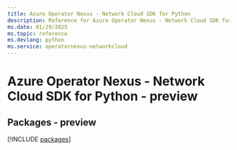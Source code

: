 ```yaml
---
title: Azure Operator Nexus - Network Cloud SDK for Python
description: Reference for Azure Operator Nexus - Network Cloud SDK for Python
ms.date: 01/29/2025
ms.topic: reference
ms.devlang: python
ms.service: operatornexus-networkcloud
---
```

# Azure Operator Nexus - Network Cloud SDK for Python - preview
## Packages - preview
[!INCLUDE [packages](operator-nexus---network-cloud-index.md)]